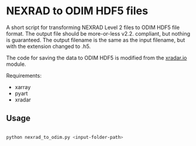 # NEXRAD to ODIM HDF5 files

A short script for transforming NEXRAD Level 2 files to ODIM HDF5 file format.
The output file should be more-or-less v2.2. compliant, but nothing is guaranteed.
The output filename is the same as the input filename, but with the extension changed to .h5.

The code for saving the data to ODIM HDF5 is modified from the [xradar.io](https://github.com/openradar/xradar) module.

Requirements:

- xarray
- pyart
- xradar

## Usage

```bash

python nexrad_to_odim.py <input-folder-path>

```
